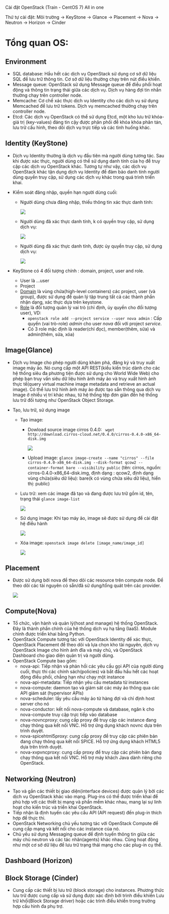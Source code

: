 Cài đặt OpenStack (Train - CentOS 7) All in one

Thứ tự cài đặt: Môi trường -> KeyStone -> Glance -> Placement -> Nova  -> Neutron -> Horizon -> Cinder



# Tổng quan OS:

##  Environment

- SQL database: Hầu hết các dịch vụ OpenStack sử dụng cơ sở dữ liệu SQL để lưu trữ thông tin. Cơ sở dữ liệu thường chạy trên nút điều khiển.
- Message queue: OpenStack sử dụng Message queue để điều phối hoạt động và thông tin trạng thái giữa các dịch vụ. Dịch vụ hàng đợi tin nhắn thường chạy trên controller node.
- Memcache: Cơ chế xác thực dịch vụ Identity cho các dịch vụ sử dụng Memcached để lưu trữ tokens. Dịch vụ memcached thường chạy trên controller node.
- Etcd: Các dịch vụ OpenStack có thể sử dụng Etcd, một kho lưu trữ khóa-giá trị (key-values) đáng tin cậy được phân phối để khóa khóa phân tán, lưu trữ cấu hình, theo dõi dịch vụ trực tiếp và các tình huống khác.

## Identity (KeyStone)

- Dịch vụ Identity thường là dịch vụ đầu tiên mà người dùng tương tác. Sau khi được xác thực, người dùng có thể sử dụng danh tính của họ để truy cập các dịch vụ OpenStack khác. Tương tự như vậy, các dịch vụ OpenStack khác tận dụng dịch vụ Identity để đảm bảo danh tính người dùng quyền truy cập, sử dụng các dịch vụ khác trong quá trình triển khai. 

- Kiểm soát đăng nhập, quyền hạn người dùng cuối:

  - Người dùng chưa đăng nhập, thiếu thông tin xác thực danh tính:

    ![](../images/OpenStack/ks1.png)

  - Người dùng đã xác thực danh tính, k có quyền truy cập, sử dụng dịch vụ:

    ![](../images/OpenStack/ks2.png)

  - Người dùng đã xác thực danh tính, được ủy quyền truy cập, sử dụng dịch vụ:

    ![](../images/OpenStack/ks3.png)

- KeyStone có 4 đối tượng chính : domain, project, user and role. 

  - User là ...user
  - Project
  - [Domain](https://docs.openstack.org/security-guide/identity/domains.html) là vùng chứa(high-level containers) các project, user (và group), được sử dụng để quản lý tập trung tất cả các thành phần nhận dạng, xác thực dựa trên keystone.
  - [Role](https://docs.openstack.org/keystone/latest/admin/service-api-protection.html) là đối tượng quản lý vai trò (chỉ định, ủy quyền cho đối tượng user), VD:
    - `openstack role add --project service --user nova admin` : Cấp quyền (vai trò-role) *admin* cho user *nova* đối với project *service*. 
    - Có 3 role mặc định là reader(chỉ đọc), member(thêm, sửa) và admin(thêm, sửa, xóa)

## Image(Glance)

- Dịch vụ Image cho phép người dùng khám phá, đăng ký và truy xuất image máy ảo. Nó cung cấp một API REST(kiểu kiến trúc dành cho các hệ thống siêu đa phương tiện được sử dụng cho World Wide Web) cho phép bạn truy vấn siêu dữ liệu hình ảnh máy ảo và truy xuất hình ảnh thực tế(query virtual machine image metadata and retrieve an actual image). Có thể lưu trữ hình ảnh máy ảo được tạo sẵn thông qua dịch vụ Image ở nhiều vị trí khác nhau, từ hệ thống tệp đơn giản đến hệ thống lưu trữ đối tượng như OpenStack Object Storage.

- Tạo, lưu trữ, sử dụng image 

  - Tạo image:

    - Dowload source image cirros 0.4.0: ` wget http://download.cirros-cloud.net/0.4.0/cirros-0.4.0-x86_64-disk.img`

      ![](../images/OpenStack/gl1.png)

    - Upload image: `glance image-create --name "cirros" --file cirros-0.4.0-x86_64-disk.img --disk-format qcow2 --container-format bare --visibility public` (tên: cirros, nguồn:  cirros-0.4.0-x86_64-disk.img, định dạng : qcow2, định dạng vùng chứa(siêu dữ liệu):  bare(k có vùng chứa siêu dữ liệu), hiển thị: public)

  - Lưu trữ: xem các image đã tạo và đang được lưu trữ gồm id, tên, trạng thái `glance image-list`

    ![](../images/OpenStack/gl2.png)

  - Sử dụng image: Khi tạo máy ảo, image sẽ được sử dụng để cài đặt hệ điều hành

    ![](../images/OpenStack/gl3.png)

  - Xóa image: `openstack image delete [image_name/image_id]`

    ![](../images/OpenStack/gl4.png)

## Placement 

- Được sử dụng bởi nova để theo dõi các resource trên compute node. Để theo dõi các tài nguyên có sẵn/đã sử dụng/tổng quát trên các provider. 

  ![](../images/OpenStack/p1.png)

## Compute(Nova)

- Tổ chức, vận hành và quản lý(host and manage) hệ thống OpenStack. Đây là thành phần chính của hệ thống dịch vụ hạ tầng (IaaS). Module chính được triển khai bằng Python.
- OpenStack Compute tương tác với OpenStack Identity để xác thực, OpenStack Placement để theo dõi và lựa chọn kho tài nguyên, dịch vụ OpenStack Image cho hình ảnh đĩa và máy chủ, và OpenStack Dashboard cho giao diện quản trị và người dùng.
- OpenStack Compute bao gồm:
  - nova-api: Tiếp nhận và phản hồi các yêu cầu gọi API của người dùng cuối, thực thi các chính sách(policies) và bắt đầu hầu hết các hoạt động điều phối, chẳng hạn như chạy một instance
  - nova-api-metadata: Tiếp nhận yêu cầu metadata từ instances
  - nova-compute: daemon tạo và giám sát các máy ảo thông qua các API giám sát (hypervisor APIs)
  - nova-scheduler: lấy yêu cầu máy ảo từ hàng đợi và chỉ định host server cho nó
  - nova-conductor: kết nối nova-compute và database, ngăn k cho nova-compute truy cập trực tiếp vào database
  - nova-novncproxy: cung cấp proxy để truy cập các instance đang chạy thông qua kết nối VNC. Hỗ trợ ứng dụng khách novnc dựa trên trình duyệt.
  - nova-spicehtml5proxy: cung cấp proxy để truy cập các phiên bản đang chạy thông qua kết nối SPICE. Hỗ trợ ứng dụng khách HTML5 dựa trên trình duyệt.
  - nova-xvpvncproxy: cung cấp proxy để truy cập các phiên bản đang chạy thông qua kết nối VNC. Hỗ trợ máy khách Java dành riêng cho OpenStack.

## Networking (Neutron)

- Tạo và gắn các thiết bị giao diện(interface devices) được quản lý bởi các dịch vụ OpenStack khác vào mạng. Plug-ins có thể được triển khai để phù hợp với các thiết bị mạng và phần mềm khác nhau, mang lại sự linh hoạt cho kiến trúc và triển khai OpenStack. 
- Tiếp nhận là định tuyến các yêu cầu API (API request) đến plug-in thích hợp để thực thi.
- OpenStack Networking chủ yếu tương tác với OpenStack Compute để cung cấp mạng và kết nối cho các instance của nó.
- Chủ yếu sử dụng Messaging queue để định tuyến thông tin giữa các máy chủ neutron và các tác nhân(agents) khác nhau. Cũng hoạt động như một cơ sở dữ liệu để lưu trữ trạng thái mạng cho các plug-in cụ thể.

## Dashboard (Horizon)

## Block Storage (Cinder)

- Cung cấp các thiết bị lưu trữ (block storage) cho instances. Phương thức lưu trữ được cung cấp và sử dụng được xác định bởi trình điều khiển Lưu trữ khối(Block Storage driver) hoặc các trình điều khiển trong trường hợp cấu hình đa phụ trợ.

